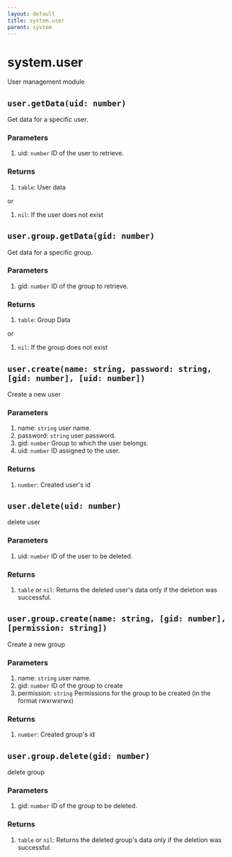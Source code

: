 ```yaml
---
layout: default
title: system.user
parent: system
---
```


# system.user
User management module

## `user.getData(uid: number)`
Get data for a specific user.

### Parameters
1. uid: `number` ID of the user to retrieve.

### Returns
1. `table`: User data

or

1. `nil`: If the user does not exist

## `user.group.getData(gid: number)`
Get data for a specific group.

### Parameters
1. gid: `number` ID of the group to retrieve.

### Returns
1. `table`: Group Data

or

1. `nil`: If the group does not exist

## `user.create(name: string, password: string, [gid: number], [uid: number])`
Create a new user

### Parameters
1. name: `string` user name.
2. password: `string` user password.
3. gid: `number` Group to which the user belongs.
4. uid: `number` ID assigned to the user.

### Returns
1. `number`: Created user's id
   
## `user.delete(uid: number)`
delete user

### Parameters
1. uid: `number` ID of the user to be deleted.

### Returns
1. `table` or `nil`: Returns the deleted user's data only if the deletion was successful.

## `user.group.create(name: string, [gid: number], [permission: string])`
Create a new group

### Parameters
1. name: `string` user name.
2. gid: `number` ID of the group to create
3. permission: `string` Permissions for the group to be created (in the format rwxrwxrwx)

### Returns
1. `number`: Created group's id
   
## `user.group.delete(gid: number)`
delete group

### Parameters
1. gid: `number` ID of the group to be deleted.

### Returns
1. `table` or `nil`: Returns the deleted group's data only if the deletion was successful.
